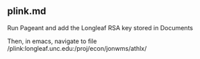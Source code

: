 plink.md
--------


Run Pageant and add the Longleaf RSA key stored in Documents

Then, in emacs, navigate to file
/plink:longleaf.unc.edu:/proj/econ/jonwms/athlx/
